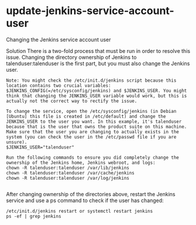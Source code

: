# update-jenkins-service-account-user
Changing the Jenkins service account user


Solution
There is a two-fold process that must be run in order to resolve this issue. Changing the directory ownership of Jenkins to talenduser:talenduser is the first part, but you must also change the Jenkins user.

````
Note: You might check the /etc/init.d/jenkins script because this location contains two crucial variables: $JENKINS_CONFIG(=/etc/sysconfig/jenkins) and $JENKINS_USER. You might think that changing the JENKINS_USER variable would work, but this is actually not the correct way to rectify the issue.

To change the service, open the /etc/sysconfig/jenkins (in Debian [Ubuntu] this file is created in /etc/default) and change the JENKINS_USER to the user you want. In this example, it's talenduser because that is the user that owns the product suite on this machine. Make sure that the user you are changing to actually exists in the system (you can check the user in the /etc/passwd file if you are unsure).
$JENKINS_USER="talenduser"

````

````
Run the following commands to ensure you did completely change the ownership of the Jenkins home, Jenkins webroot, and logs:
chown -R talenduser:talenduser /var/lib/jenkins
chown -R talenduser:talenduser /var/cache/jenkins
chown -R talenduser:talenduser /var/log/jenkins
 
 ````
After changing ownership of the directories above, restart the Jenkins service and use a ps command to check if the user has changed:

````
/etc/init.d/jenkins restart or systemctl restart jenkins
ps -ef | grep jenkins

````
